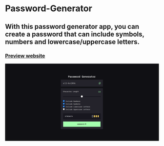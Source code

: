 # Password-Generator 
## With this password generator app, you can create a password that can include symbols, numbers and lowercase/uppercase letters.
### [Preview website](https://milyazkamil.github.io/Password-Generator/) 
![](./src/assets/images/readme-image.png)